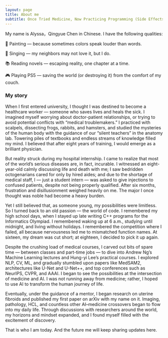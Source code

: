 ```yaml
---
layout: page
title: About me
subtitle: Once Tried Medicine, Now Practicing Programming (Side Effects May Vary)
---
```


My name is Alyssa，Qingyue Chen in Chinese. I have the following qualities:

🎨 Painting — because sometimes colors speak louder than words.

🎤 Singing — my neighbors may not love it, but I do.

📚 Reading novels — escaping reality, one chapter at a time.

🎮 Playing PS5 — saving the world (or destroying it) from the comfort of my couch.

### My story

When I first entered university, I thought I was destined to become a healthcare worker — someone who saves lives and heals the sick. I imagined myself worrying about doctor-patient relationships, or trying to avoid potential conflicts with “medical troublemakers.” I practiced with scalpels, dissecting frogs, rabbits, and hamsters, and studied the mysteries of the human body with the guidance of our “silent teachers” in the anatomy lab. Towering piles of textbooks and endless streams of knowledge filled my mind. I believed that after eight years of training, I would emerge as a brilliant physician.

But reality struck during my hospital internship. I came to realize that most of the world’s serious diseases are, in fact, incurable. I witnessed an eight-year-old calmly discussing life and death with me; I saw bedridden octogenarians cared for only by hired aides; and due to the shortage of medical staff, I — just a student intern — was asked to give injections to confused patients, despite not being properly qualified. After six months, frustration and disillusionment weighed heavily on me. The major I once thought was noble had become a heavy burden.

Yet I still believed that, as someone young, my possibilities were limitless. So I turned back to an old passion — the world of code. I remembered my high school days, when I stayed up late writing C++ programs for the Informatics Olympiad. I remembered waking up at 6 a.m., studying until midnight, and living without holidays. I remembered the competition where I failed, all because nervousness led me to mismatched function names. At sixteen, my dream was cut short; at eighteen, I decided to pick it up again.

Despite the crushing load of medical courses, I carved out bits of spare time — between classes and part-time jobs — to dive into Andrew Ng’s Machine Learning lectures and Hung-yi Lee’s practical courses. I explored NLP, CV, ML, and gradually stumbled upon papers like MedSAM2, architectures like U-Net and U-Net++, and top conferences such as NeurIPS, CVPR, and AAAI. I began to see the possibilities at the intersection of medicine and AI. I was not running away from medicine; rather, I hoped to use AI to transform the human journey of life.

Eventually, under the guidance of a mentor, I began research on uterine fibroids and published my first paper on arXiv with my name on it. Imaging, pathology, HCL, and countless other AI–medicine crossovers began to flow into my daily life. Through discussions with researchers around the world, my horizons and mindset expanded, and I found myself filled with the excitement of discovery.

That is who I am today.
And the future me will keep sharing updates here.
